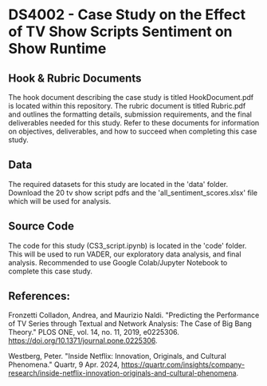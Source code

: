 # DS4002 - Case Study on the Effect of TV Show Scripts Sentiment on Show Runtime

## Hook & Rubric Documents
The hook document describing the case study is titled HookDocument.pdf is located within this repository. The rubric document is titled Rubric.pdf and outlines the formatting details, submission requirements, and the final deliverables needed for this study. Refer to these documents for information on objectives, deliverables, and how to succeed when completing this case study.

## Data
The required datasets for this study are located in the 'data' folder. Download the 20 tv show script pdfs and the 'all_sentiment_scores.xlsx' file which will be used for analysis.

## Source Code
The code for this study (CS3_script.ipynb) is located in the 'code' folder. This will be used to run VADER, our exploratory data analysis, and final analysis. Recommended to use Google Colab/Jupyter Notebook to complete this case study.

## References:
Fronzetti Colladon, Andrea, and Maurizio Naldi. "Predicting the Performance of TV Series through Textual and Network Analysis: The Case of Big Bang Theory." PLOS ONE, vol. 14, no. 11, 2019, e0225306. https://doi.org/10.1371/journal.pone.0225306.

Westberg, Peter. "Inside Netflix: Innovation, Originals, and Cultural Phenomena." Quartr, 9 Apr. 2024, https://quartr.com/insights/company-research/inside-netflix-innovation-originals-and-cultural-phenomena.


